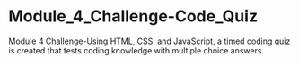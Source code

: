 # Module_4_Challenge-Code_Quiz
Module 4 Challenge-Using HTML, CSS, and JavaScript, a timed coding quiz is created that tests coding knowledge with multiple choice answers.
